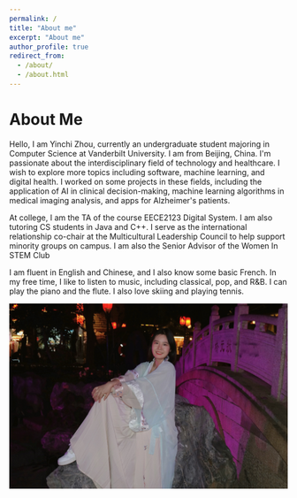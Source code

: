 ```yaml
---
permalink: /
title: "About me"
excerpt: "About me"
author_profile: true
redirect_from: 
  - /about/
  - /about.html
---
```


About Me
===
Hello, I am Yinchi Zhou, currently an undergraduate student majoring in Computer Science at Vanderbilt University. I am from Beijing, China. I'm passionate about the interdisciplinary field of technology and healthcare. I wish to explore more topics including software, machine learning, and digital health. I worked on some projects in these fields, including the application of AI in clinical decision-making, machine learning algorithms in medical imaging analysis, and apps for Alzheimer's patients.  

At college, I am the TA of the course EECE2123 Digital System. I am also tutoring CS students in Java and C++. I serve as the international relationship co-chair at the Multicultural Leadership Council to help support minority groups on campus. I am also the Senior Advisor of the Women In STEM Club  

I am fluent in English and Chinese, and I also know some basic French. In my free time, I like to listen to music, including classical, pop, and R&B. I can play the piano and the flute. I also love skiing and playing tennis.   

![Me at Luo Yang, China](/images/person_photo.png)
